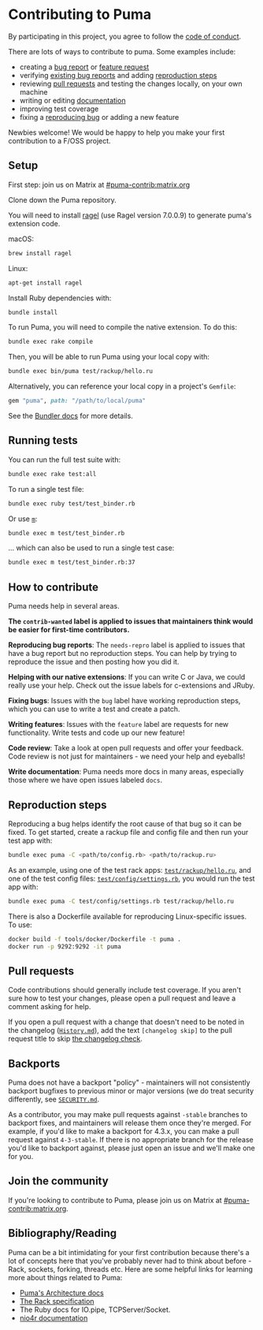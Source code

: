 # Contributing to Puma

By participating in this project, you agree to follow the [code of conduct].

[code of conduct]: https://github.com/puma/puma/blob/master/CODE_OF_CONDUCT.md

There are lots of ways to contribute to puma. Some examples include:

* creating a [bug report] or [feature request]
* verifying [existing bug reports] and adding [reproduction steps]
* reviewing [pull requests] and testing the changes locally, on your own machine
* writing or editing [documentation]
* improving test coverage
* fixing a [reproducing bug] or adding a new feature

[bug report]: https://github.com/puma/puma/issues/new?template=bug_report.md
[feature request]: https://github.com/puma/puma/issues/new?template=feature_request.md
[existing bug reports]: https://github.com/puma/puma/issues?q=is%3Aopen+is%3Aissue+label%3Aneeds-repro
[pull requests]: https://github.com/puma/puma/pulls
[documentation]: https://github.com/puma/puma/tree/master/docs
[reproduction steps]: https://github.com/puma/puma/blob/CONTRIBUTING.md#reproduction-steps
[reproducing bug]: https://github.com/puma/puma/issues?utf8=%E2%9C%93&q=is%3Aopen+is%3Aissue+label%3Abug

Newbies welcome! We would be happy to help you make your first contribution to a F/OSS project.

## Setup

First step: join us on Matrix at [#puma-contrib:matrix.org](https://matrix.to/#/!blREBEDhVeXTYdjTVT:matrix.org?via=matrix.org)

Clone down the Puma repository.

You will need to install [ragel] (use Ragel version 7.0.0.9) to generate puma's extension code.

macOS:

```sh
brew install ragel
```

Linux:
```sh
apt-get install ragel
```

Install Ruby dependencies with:

```sh
bundle install
```

[ragel]: https://www.colm.net/open-source/ragel/

To run Puma, you will need to compile the native extension. To do this:

```sh
bundle exec rake compile
```

Then, you will be able to run Puma using your local copy with:

```sh
bundle exec bin/puma test/rackup/hello.ru
```

Alternatively, you can reference your local copy in a project's `Gemfile`:

```ruby
gem "puma", path: "/path/to/local/puma"
```

See the [Bundler docs](https://bundler.io/man/gemfile.5.html#PATH) for more details.

## Running tests

You can run the full test suite with:

```sh
bundle exec rake test:all
```

To run a single test file:

```sh
bundle exec ruby test/test_binder.rb
```

Or use [`m`](https://github.com/qrush/m):

```sh
bundle exec m test/test_binder.rb
```

... which can also be used to run a single test case:

```sh
bundle exec m test/test_binder.rb:37
```

## How to contribute

Puma needs help in several areas.

**The `contrib-wanted` label is applied to issues that maintainers think would be easier for first-time contributors.**

**Reproducing bug reports**: The `needs-repro` label is applied to issues that have a bug report but no reproduction steps. You can help by trying to reproduce the issue and then posting how you did it.

**Helping with our native extensions**: If you can write C or Java, we could really use your help. Check out the issue labels for c-extensions and JRuby.

**Fixing bugs**: Issues with the `bug` label have working reproduction steps, which you can use to write a test and create a patch.

**Writing features**: Issues with the `feature` label are requests for new functionality. Write tests and code up our new feature!

**Code review**: Take a look at open pull requests and offer your feedback. Code review is not just for maintainers - we need your help and eyeballs!

**Write documentation**: Puma needs more docs in many areas, especially those where we have open issues labeled `docs`.

## Reproduction steps

Reproducing a bug helps identify the root cause of that bug so it can be fixed.
To get started, create a rackup file and config file and then run your test app
with:

```sh
bundle exec puma -C <path/to/config.rb> <path/to/rackup.ru>
```

As an example, using one of the test rack apps:
[`test/rackup/hello.ru`][rackup], and one of the test config files:
[`test/config/settings.rb`][config], you would run the test app with:

```sh
bundle exec puma -C test/config/settings.rb test/rackup/hello.ru
```

There is also a Dockerfile available for reproducing Linux-specific issues. To use:

```sh
docker build -f tools/docker/Dockerfile -t puma .
docker run -p 9292:9292 -it puma
```

[rackup]: https://github.com/puma/puma/blob/master/test/rackup/hello.ru
[config]: https://github.com/puma/puma/blob/master/test/config/settings.rb

## Pull requests

Code contributions should generally include test coverage. If you aren't sure how to
test your changes, please open a pull request and leave a comment asking for
help.

If you open a pull request with a change that doesn't need to be noted in the
changelog ([`History.md`](History.md)), add the text `[changelog skip]` to the
pull request title to skip [the changelog
check](https://github.com/puma/puma/pull/1991).

## Backports

Puma does not have a backport "policy" - maintainers will not consistently backport bugfixes to previous minor or major versions (we do treat security differently, see [`SECURITY.md`](SECURITY.md). 

As a contributor, you may make pull requests against `-stable` branches to backport fixes, and maintainers will release them once they're merged. For example, if you'd like to make a backport for 4.3.x, you can make a pull request against `4-3-stable`. If there is no appropriate branch for the release you'd like to backport against, please just open an issue and we'll make one for you.

## Join the community

If you're looking to contribute to Puma, please join us on Matrix at [#puma-contrib:matrix.org](https://matrix.to/#/!blREBEDhVeXTYdjTVT:matrix.org?via=matrix.org).

## Bibliography/Reading

Puma can be a bit intimidating for your first contribution because there's a lot of concepts here that you've probably never had to think about before - Rack, sockets, forking, threads etc. Here are some helpful links for learning more about things related to Puma:

* [Puma's Architecture docs](https://github.com/puma/puma/blob/master/docs/architecture.md)
* [The Rack specification](https://github.com/rack/rack/blob/master/SPEC.rdoc)
* The Ruby docs for IO.pipe, TCPServer/Socket.
* [nio4r documentation](https://github.com/socketry/nio4r/wiki/Getting-Started)
